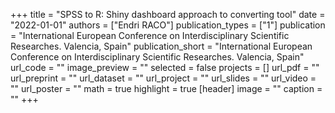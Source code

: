 +++
title = "SPSS to R: Shiny dashboard approach to converting tool"
date = "2022-01-01"
authors = ["Endri RACO"]
publication_types = ["1"]
publication = "International European Conference on Interdisciplinary Scientific Researches.  Valencia, Spain"
publication_short = "International European Conference on Interdisciplinary Scientific Researches.  Valencia, Spain"
url_code = ""
image_preview = ""
selected = false
projects = []
url_pdf = ""
url_preprint = ""
url_dataset = ""
url_project = ""
url_slides = ""
url_video = ""
url_poster = ""
math = true
highlight = true
[header]
image = ""
caption = ""
+++
